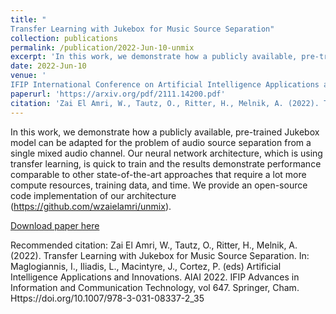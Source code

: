 ```yaml
---
title: "
Transfer Learning with Jukebox for Music Source Separation"
collection: publications
permalink: /publication/2022-Jun-10-unmix
excerpt: 'In this work, we demonstrate how a publicly available, pre-trained Jukebox model can be adapted for the problem of audio source separation from a single mixed audio channel. Our neural network architecture, which is using transfer learning, is quick to train and the results demonstrate performance comparable to other state-of-the-art approaches that require a lot more compute resources, training data, and time. We provide an open-source code implementation of our architecture (https://github.com/wzaielamri/unmix).'
date: 2022-Jun-10
venue: '
IFIP International Conference on Artificial Intelligence Applications and Innovations'
paperurl: 'https://arxiv.org/pdf/2111.14200.pdf'
citation: 'Zai El Amri, W., Tautz, O., Ritter, H., Melnik, A. (2022). Transfer Learning with Jukebox for Music Source Separation. In: Maglogiannis, I., Iliadis, L., Macintyre, J., Cortez, P. (eds) Artificial Intelligence Applications and Innovations. AIAI 2022. IFIP Advances in Information and Communication Technology, vol 647. Springer, Cham. Https://doi.org/10.1007/978-3-031-08337-2_35'
---
```

In this work, we demonstrate how a publicly available, pre-trained Jukebox model can be adapted for the problem of audio source separation from a single mixed audio channel. Our neural network architecture, which is using transfer learning, is quick to train and the results demonstrate performance comparable to other state-of-the-art approaches that require a lot more compute resources, training data, and time. We provide an open-source code implementation of our architecture (https://github.com/wzaielamri/unmix).

[Download paper here](https://arxiv.org/pdf/2111.14200.pdf)

Recommended citation: Zai El Amri, W., Tautz, O., Ritter, H., Melnik, A. (2022). Transfer Learning with Jukebox for Music Source Separation. In: Maglogiannis, I., Iliadis, L., Macintyre, J., Cortez, P. (eds) Artificial Intelligence Applications and Innovations. AIAI 2022. IFIP Advances in Information and Communication Technology, vol 647. Springer, Cham. Https://doi.org/10.1007/978-3-031-08337-2_35